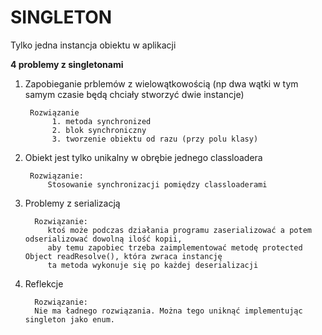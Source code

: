 # SINGLETON

Tylko jedna instancja obiektu w aplikacji

**4 problemy z singletonami**
1. Zapobieganie prblemów z wielowątkowością (np dwa wątki w tym samym czasie będą chciały stworzyć dwie instancje)
             
        Rozwiązanie
             1. metoda synchronized
             2. blok synchroniczny
             3. tworzenie obiektu od razu (przy polu klasy)
             
2. Obiekt jest tylko unikalny w obrębie jednego classloadera 
        
        Rozwiązanie:
            Stosowanie synchronizacji pomiędzy classloaderami
        
3. Problemy z serializacją

         Rozwiązanie:
            ktoś może podczas działania programu zaserializować a potem odserializować dowolną ilość kopii,
            aby temu zapobiec trzeba zaimplementować metodę protected Object readResolve(), która zwraca instancję
            ta metoda wykonuje się po każdej deserializacji
     
4. Reflekcje
    
         Rozwiązanie:
         Nie ma ładnego rozwiązania. Można tego uniknąć implementując singleton jako enum.